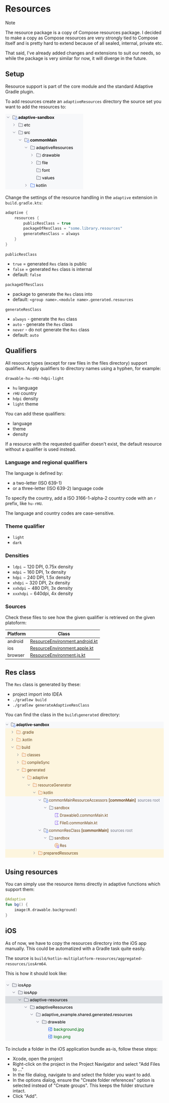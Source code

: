 # Resources

> [!NOTE] 
> 
> The resource package is a copy of Compose resources package. I decided to make a copy
> as Compose resources are very strongly tied to Compose itself and is pretty hard
> to extend because of all sealed, internal, private etc.
>
> That said, I've already added changes and extensions to suit our needs, so while
> the package is very similar for now, it will diverge in the future.
> 

## Setup

Resource support is part of the core module and the standard Adaptive Gradle plugin.

To add resources create an `adaptiveResources` directory the source set you want 
to add the resources to:

<img alt="Directories" height="240" src="directories.png" width="248"/>

Change the settings of the resource handling in the `adaptive` extension in `build.gradle.kts`:

```kotlin
adaptive {
    resources {
        publicResClass = true
        packageOfResClass = "some.library.resources"
        generateResClass = always
    }
}
```

`publicResClass`
  - `true` = generated `Res` class is public
  - `false` = generated `Res` class is internal
  - default: `false`

`packageOfResClass`
  - package to generate the `Res` class into
  - default: `<group name>.<module name>.generated.resources`

`generateResClass`
   - `always` - generate the `Res` class
   - `auto` - generate the `Res` class
   - `never` - do not generate the `Res` class
   - default: `auto`

## Qualifiers

All resource types (except for raw files in the files directory) support qualifiers.
Apply qualifiers to directory names using a hyphen, for example:

`drawable-hu-rHU-hdpi-light`
- `hu` language
- `rHU` country
- `hdpi` density
- `light` theme

You can add these qualifiers:

- language
- theme
- density

If a resource with the requested qualifier doesn't exist, the default resource without a qualifier is used instead.

### Language and regional qualifiers

The language is defined by:

- a two-letter (ISO 639-1) 
- or a three-letter (ISO 639-2) language code

To specify the country, add a ISO 3166-1-alpha-2 country code with an `r` prefix, like `hu-rHU`.

The language and country codes are case-sensitive.

### Theme qualifier

- `light`
- `dark`

### Densities

- `ldpi` − 120 DPI, 0.75x density
- `mdpi` − 160 DPI, 1x density
- `hdpi` − 240 DPI, 1.5x density
- `xhdpi` − 320 DPI, 2x density
- `xxhdpi` − 480 DPI, 3x density
- `xxxhdpi` − 640dpi, 4x density

### Sources

Check these files to see how the given qualifier is retrieved on the given platoform:

| Platform | Class                                                                                                                                  |
|----------|----------------------------------------------------------------------------------------------------------------------------------------|
| android  | [ResourceEnvironment.android.kt](/adaptive-core/src/androidMain/kotlin/hu/simplexion/adaptive/resource/ResourceEnvironment.android.kt) |
| ios      | [ResourceEnvironment.apple.kt](/adaptive-core/src/appleMain/kotlin/hu/simplexion/adaptive/resource/ResourceEnvironment.apple.kt)       |
| browser  | [ResourceEnvironment.js.kt](/adaptive-core/src/jsMain/kotlin/hu/simplexion/adaptive/resource/ResourceEnvironment.js.kt)                |

## Res class

The `Res` class is generated by these:

- project import into IDEA
- `./gradlew build`
- `./gradlew generateAdaptiveResClass`

You can find the class in the `build\generated` directory:

<img alt="Res class" height="432" src="res-class.png" width="552"/>

## Using resources

You can simply use the resource items directly in adaptive functions which support them:

```kotlin
@Adaptive 
fun bg() {
    image(R.drawable.background)
}
```

## iOS

As of now, we have to copy the resources directory into the iOS app manually. This could be automatized with 
a Gradle task quite easily. 

The source is `build/kotlin-multiplatform-resources/aggregated-resources/iosArm64`.

This is how it should look like:

<img alt="iOS resources" height="192" src="ios-resources.png" width="500"/>

To include a folder in the iOS application bundle as-is, follow these steps:

* Xcode, open the project
* Right-click on the project in the Project Navigator and select "Add Files to ..."
* In the file dialog, navigate to and select the folder you want to add.
* In the options dialog, ensure the "Create folder references" option is selected instead of "Create groups". This keeps the folder structure intact.
* Click "Add".
